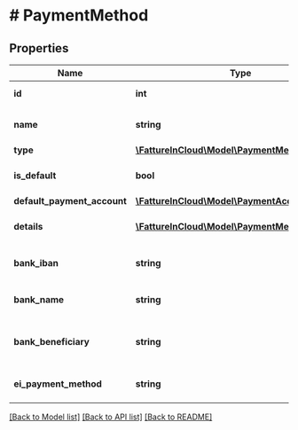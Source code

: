 # # PaymentMethod

## Properties

Name | Type | Description | Notes
------------ | ------------- | ------------- | -------------
**id** | **int** | Payment method id | [optional]
**name** | **string** | Payment method name | [optional]
**type** | [**\FattureInCloud\Model\PaymentMethodType**](PaymentMethodType.md) |  | [optional]
**is_default** | **bool** | Payment method is default | [optional]
**default_payment_account** | [**\FattureInCloud\Model\PaymentAccount**](PaymentAccount.md) |  | [optional]
**details** | [**\FattureInCloud\Model\PaymentMethodDetails[]**](PaymentMethodDetails.md) | Payment method details | [optional]
**bank_iban** | **string** | Payment method bank iban | [optional]
**bank_name** | **string** | Payment method bank name | [optional]
**bank_beneficiary** | **string** | Payment method bank beneficiary | [optional]
**ei_payment_method** | **string** | E-invoice payment method | [optional]

[[Back to Model list]](../../README.md#models) [[Back to API list]](../../README.md#endpoints) [[Back to README]](../../README.md)
